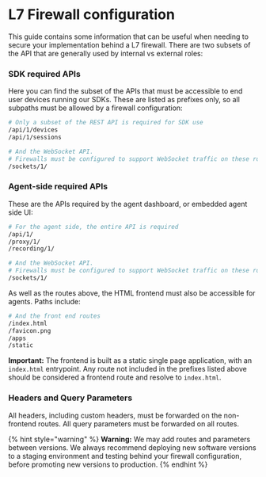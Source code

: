 # L7 Firewall configuration

This guide contains some information that can be useful when needing to secure your implementation behind a L7 firewall. There are two subsets of the API that are generally used by internal vs external roles:

### SDK required APIs

Here you can find the subset of the APIs that must be accessible to end user devices running our SDKs. These are listed as prefixes only, so all subpaths must be allowed by a firewall configuration:

```bash
# Only a subset of the REST API is required for SDK use
/api/1/devices
/api/1/sessions

# And the WebSocket API.
# Firewalls must be configured to support WebSocket traffic on these routes 
/sockets/1/
```

### Agent-side required APIs 

These are the APIs required by the agent dashboard, or embedded agent side UI:

```bash
# For the agent side, the entire API is required
/api/1/
/proxy/1/
/recording/1/

# And the WebSocket API.
# Firewalls must be configured to support WebSocket traffic on these routes 
/sockets/1/
```

As well as the routes above, the HTML frontend must also be accessible for agents. Paths include:

```bash
# And the front end routes
/index.html
/favicon.png
/apps
/static
```

**Important:** The frontend is built as a static single page application, with an `index.html` entrypoint. Any route not included in the prefixes listed above should be considered a frontend route and resolve to `index.html`.

### Headers and Query Parameters

All headers, including custom headers, must be forwarded on the non-frontend routes. All query parameters must be forwarded on all routes.

{% hint style="warning" %}
**Warning:** We may add routes and parameters between versions. We always recommend  deploying new software versions to a staging environment and testing behind your firewall configuration, before promoting new versions to production.
{% endhint %}

